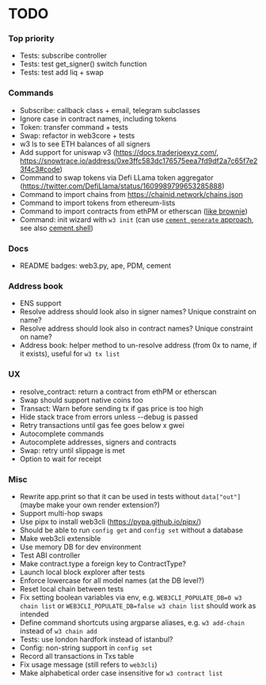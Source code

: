 # TODO

### Top priority

- Tests: subscribe controller
- Tests: test get_signer() switch function
- Tests: test add liq + swap

### Commands 

- Subscribe: callback class + email, telegram subclasses
- Ignore case in contract names, including tokens
- Token: transfer command + tests
- Swap: refactor in web3core + tests
- w3 ls to see ETH balances of all signers
- Add support for uniswap v3 (https://docs.traderjoexyz.com/, https://snowtrace.io/address/0xe3ffc583dc176575eea7fd9df2a7c65f7e23f4c3#code)
- Command to swap tokens via Defi LLama token aggregator (https://twitter.com/DefiLlama/status/1609989799653285888)
- Command to import chains from https://chainid.network/chains.json
- Command to import tokens from ethereum-lists
- Command to import contracts from ethPM or etherscan ([like brownie](https://eth-brownie.readthedocs.io/en/latest/core-contracts.html#fetching-from-a-remote-source))
- Command: init wizard with `w3 init` (can use [`cement generate` approach](https://docs.builtoncement.com/getting-started/developer-tools#creating-your-first-project-built-on-cement-tm), see also [cement.shell](https://docs.builtoncement.com/utilities/shell))

### Docs

- README badges: web3.py, ape, PDM, cement

### Address book

- ENS support
- Resolve address should look also in signer names? Unique constraint on name?
- Resolve address should look also in contract names? Unique constraint on name?
- Address book: helper method to un-resolve address (from 0x to name, if it exists), useful for `w3 tx list`

### UX

- resolve_contract: return a contract from ethPM or etherscan
- Swap should support native coins too
- Transact: Warn before sending tx if gas price is too high
- Hide stack trace from errors unless --debug is passed
- Retry transactions until gas fee goes below x gwei
- Autocomplete commands
- Autocomplete addresses, signers and contracts
- Swap: retry until slippage is met
- Option to wait for receipt

### Misc

- Rewrite app.print so that it can be used in tests without `data["out"]` (maybe make your own render extension?)
- Support multi-hop swaps
- Use pipx to install web3cli (https://pypa.github.io/pipx/)
- Should be able to run `config get` and `config set` without a database
- Make web3cli extensible
- Use memory DB for dev environment
- Test ABI controller
- Make contract.type a foreign key to ContractType?
- Launch local block explorer after tests
- Enforce lowercase for all model names (at the DB level?)
- Reset local chain between tests
- Fix setting boolean variables via env, e.g. `WEB3CLI_POPULATE_DB=0 w3 chain list` or `WEB3CLI_POPULATE_DB=false w3 chain list` should work as intended
- Define command shortcuts using argparse aliases, e.g. `w3 add-chain` instead of `w3 chain add`
- Tests: use london hardfork instead of istanbul?
- Config: non-string support in `config set`
- Record all transactions in Txs table
- Fix usage message (still refers to `web3cli`)
- Make alphabetical order case insensitive for `w3 contract list`
